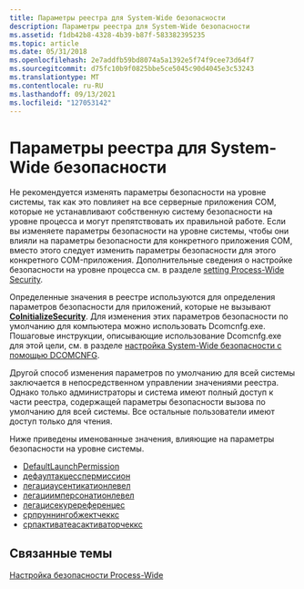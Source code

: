 ```yaml
---
title: Параметры реестра для System-Wide безопасности
description: Параметры реестра для System-Wide безопасности
ms.assetid: f1db42b8-4328-4b39-b87f-583382395235
ms.topic: article
ms.date: 05/31/2018
ms.openlocfilehash: 2e7addfb59bd8074a5a1392e5f74f9cee73d64f7
ms.sourcegitcommit: d75fc10b9f0825bbe5ce5045c90d4045e3c53243
ms.translationtype: MT
ms.contentlocale: ru-RU
ms.lasthandoff: 09/13/2021
ms.locfileid: "127053142"
---
```

# <a name="registry-values-for-system-wide-security"></a>Параметры реестра для System-Wide безопасности

Не рекомендуется изменять параметры безопасности на уровне системы, так как это повлияет на все серверные приложения COM, которые не устанавливают собственную систему безопасности на уровне процесса и могут препятствовать их правильной работе. Если вы изменяете параметры безопасности на уровне системы, чтобы они влияли на параметры безопасности для конкретного приложения COM, вместо этого следует изменить параметры безопасности для этого конкретного COM-приложения. Дополнительные сведения о настройке безопасности на уровне процесса см. в разделе [setting Process-Wide Security](setting-processwide-security.md).

Определенные значения в реестре используются для определения параметров безопасности для приложений, которые не вызывают [**CoInitializeSecurity**](/windows/desktop/api/combaseapi/nf-combaseapi-coinitializesecurity). Для изменения этих параметров безопасности по умолчанию для компьютера можно использовать Dcomcnfg.exe. Пошаговые инструкции, описывающие использование Dcomcnfg.exe для этой цели, см. в разделе [настройка System-Wide безопасности с помощью DCOMCNFG](setting-machine-wide-security-using-dcomcnfg.md).

Другой способ изменения параметров по умолчанию для всей системы заключается в непосредственном управлении значениями реестра. Однако только администраторы и система имеют полный доступ к части реестра, содержащей параметры безопасности вызова по умолчанию для всей системы. Все остальные пользователи имеют доступ только для чтения.

Ниже приведены именованные значения, влияющие на параметры безопасности на уровне системы.

-   [DefaultLaunchPermission](defaultlaunchpermission.md)
-   [дефаултакцесспермиссион](defaultaccesspermission.md)
-   [легациаусентикатионлевел](legacyauthenticationlevel.md)
-   [легациимперсонатионлевел](legacyimpersonationlevel.md)
-   [легацисекуререференцес](legacysecurereferences.md)
-   [српруннингобжектчеккс](srprunningobjectchecks.md)
-   [српактиватеасактиваторчеккс](srpactivateasactivatorchecks.md)

## <a name="related-topics"></a>Связанные темы

<dl> <dt>

[Настройка безопасности Process-Wide](setting-processwide-security.md)
</dt> </dl>

 

 




